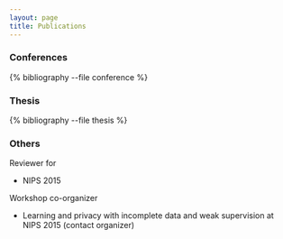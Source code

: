```yaml
---
layout: page
title: Publications
---
```


### Conferences
{% bibliography --file conference %}

### Thesis
{% bibliography --file thesis %}


### Others
Reviewer for
- NIPS 2015

Workshop co-organizer
- Learning and privacy with incomplete data and weak supervision at NIPS 2015 (contact organizer) 
